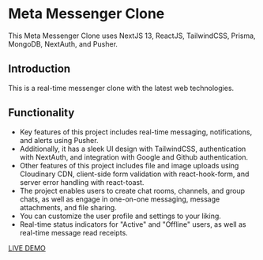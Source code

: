 # Meta Messenger Clone

This Meta Messenger Clone uses NextJS 13, ReactJS, TailwindCSS, Prisma, MongoDB, NextAuth, and Pusher.

## Introduction

This is a real-time messenger clone with the latest web technologies. 

## Functionality

- Key features of this project includes real-time messaging, notifications, and alerts using Pusher.
- Additionally, it has a sleek UI design with TailwindCSS, authentication with NextAuth, and integration with Google and Github authentication.
- Other features of this project includes file and image uploads using Cloudinary CDN, client-side form validation with react-hook-form, and server error handling with react-toast.
- The project enables users to create chat rooms, channels, and group chats, as well as engage in one-on-one messaging, message attachments, and file sharing.
- You can customize the user profile and settings to your liking.
- Real-time status indicators for "Active" and "Offline" users, as well as real-time message read receipts.

[LIVE DEMO](https://meta-messenger-clone-aa2r.vercel.app/)

